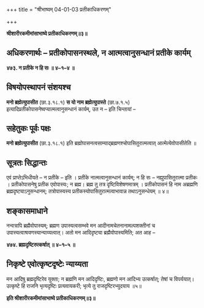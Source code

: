 +++
title = "श्रीभाष्यम् 04-01-03 प्रतीकाधिकरणम्"

+++


**श्रीशारीरकमीमांसाभाष्ये प्रतीकाधिकरणम्॥३॥**

## अधिकरणार्थः – प्रतीकोपासनस्थले, न आत्मत्वानुसन्धानं प्रतीके कार्यम्

**४७३. न प्रतीके न हि सः ॥ ४–१–४ ॥**

## विषयोपस्थापनं संशयश्च

**मनो ब्रह्मेत्युपासीत** (छा.३.१८.१) **स यो नाम ब्रह्मेत्युपास्ते** (छा.७.१.५) इत्यादिप्रतीकोपासनेष्वप्यात्मत्वानुसन्धानं कार्यम्, उत न – इति चिन्तायां –

## सहेतुकः पूर्वः पक्षः

**मनो ब्रह्मेत्युपासीत** (छा.३.१८.१) इति ब्रह्मोपासनत्वसाम्याद्ब्रह्मणश्चोपासितुरात्मत्वात् आत्मेत्येवोपासीतेति ॥

## सूत्रतः सिद्धान्तः

एवं प्राप्तेऽभिधीयते – न प्रतीके – इति । प्रतीके नात्मत्वानुसन्धानं कार्यम्; न हि सः – नह्युपासितुरात्मा प्रतीकः । प्रतीकोपासनेषु प्रतीक एवोपास्यः; न ब्रह्म। ब्रह्म तु तत्र दृष्टिविशेषणमात्रम् । प्रतीकोपासनं हि नाम अब्रह्मणि ब्रह्मदृष्ट्याऽनुसन्धानम्; तत्रोपास्यस्य प्रतीकस्योपासितुरात्मत्वाभावान्न तथाऽनुसन्धेयम् ॥ ४॥

## शङ्कासमाधाने 

नन्वत्रापि ब्रह्मैवोपास्यम्; ब्रह्मण उपास्यत्वसम्भवे मन आदीनामचेतनानामल्पशक्तीनां च उपास्यत्वाश्रयणस्यान्याय्यत्वात्। अतो मन आदिदृष्ट्या ब्रह्मैवोपास्यमिति; अत आह –

**४७४. ब्रह्मदृष्टिरुत्कर्षात् ॥ ४–१–५ ॥**

## निकृष्टे एवोत्कृष्टदृष्टेः न्याय्यता

मन आदिषु ब्रह्मदृष्टिरेव युक्ता; न ब्रह्मणि मन आदिदृष्टिः, ब्रह्मणो मन आदिभ्य उत्कर्षात्; तेषां च विपर्ययात्। उत्कृष्टे हि राजनि भृत्यदृष्टिः प्रत्यवायकरी; भृत्ये तु राजदृष्टिरभ्युदयाय ॥५॥

**इति श्रीशारीरकमीमांसाभाष्ये प्रतीकाधिकरणम्॥३॥**


